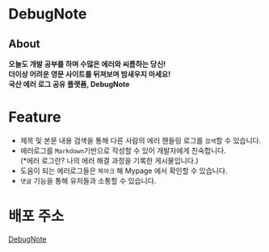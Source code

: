 # DebugNote

## About

**오늘도 개발 공부를 하며 수많은 에러와 씨름하는 당신!** <br/>
**더이상 어려운 영문 사이트를 뒤져보며 밤새우지 마세요!** <br/>
**국산 에러 로그 공유 플랫폼, DebugNote** <br/>


# Feature

- 제목 및 본문 내용 검색을 통해 다른 사람의 에러 핸들링 로그를 `검색`할 수 있습니다.
- 에러로그를 `Markdown`기반으로 작성할 수 있어 개발자에게 친숙합니다.  
(*에러 로그란? 나의 에러 해결 과정을 기록한 게시물입니다.)
- 도움이 되는 에러로그들은 `북마크` 해 Mypage 에서 확인할 수 있습니다.
- `댓글` 기능을 통해 유저들과 소통할 수 있습니다.

# 배포 주소

[DebugNote](http://debugnote-client.s3-website.ap-northeast-2.amazonaws.com/)
